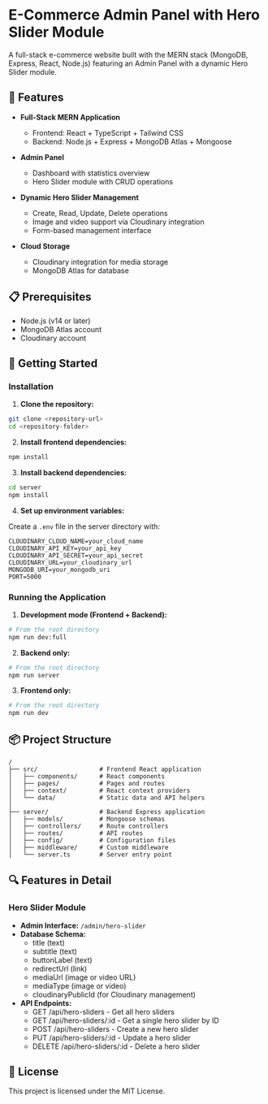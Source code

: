 # E-Commerce Admin Panel with Hero Slider Module

A full-stack e-commerce website built with the MERN stack (MongoDB, Express, React, Node.js) featuring an Admin Panel with a dynamic Hero Slider module.

## 🌟 Features

- **Full-Stack MERN Application**
  - Frontend: React + TypeScript + Tailwind CSS
  - Backend: Node.js + Express + MongoDB Atlas + Mongoose
  
- **Admin Panel**
  - Dashboard with statistics overview
  - Hero Slider module with CRUD operations
  
- **Dynamic Hero Slider Management**
  - Create, Read, Update, Delete operations
  - Image and video support via Cloudinary integration
  - Form-based management interface
  
- **Cloud Storage**
  - Cloudinary integration for media storage
  - MongoDB Atlas for database

## 📋 Prerequisites

- Node.js (v14 or later)
- MongoDB Atlas account
- Cloudinary account

## 🚀 Getting Started

### Installation

1. **Clone the repository:**

```bash
git clone <repository-url>
cd <repository-folder>
```

2. **Install frontend dependencies:**

```bash
npm install
```

3. **Install backend dependencies:**

```bash
cd server
npm install
```

4. **Set up environment variables:**

Create a `.env` file in the server directory with:

```
CLOUDINARY_CLOUD_NAME=your_cloud_name
CLOUDINARY_API_KEY=your_api_key
CLOUDINARY_API_SECRET=your_api_secret
CLOUDINARY_URL=your_cloudinary_url
MONGODB_URI=your_mongodb_uri
PORT=5000
```

### Running the Application

1. **Development mode (Frontend + Backend):**

```bash
# From the root directory
npm run dev:full
```

2. **Backend only:**

```bash
# From the root directory
npm run server
```

3. **Frontend only:**

```bash
# From the root directory
npm run dev
```

## 📦 Project Structure

```
/
├── src/                 # Frontend React application
│   ├── components/      # React components
│   ├── pages/           # Pages and routes
│   ├── context/         # React context providers
│   └── data/            # Static data and API helpers
│
├── server/              # Backend Express application
│   ├── models/          # Mongoose schemas
│   ├── controllers/     # Route controllers
│   ├── routes/          # API routes
│   ├── config/          # Configuration files
│   ├── middleware/      # Custom middleware
│   └── server.ts        # Server entry point
```

## 🔍 Features in Detail

### Hero Slider Module

- **Admin Interface:** `/admin/hero-slider`
- **Database Schema:**
  - title (text)
  - subtitle (text)
  - buttonLabel (text)
  - redirectUrl (link)
  - mediaUrl (image or video URL)
  - mediaType (image or video)
  - cloudinaryPublicId (for Cloudinary management)
- **API Endpoints:**
  - GET /api/hero-sliders - Get all hero sliders
  - GET /api/hero-sliders/:id - Get a single hero slider by ID
  - POST /api/hero-sliders - Create a new hero slider
  - PUT /api/hero-sliders/:id - Update a hero slider
  - DELETE /api/hero-sliders/:id - Delete a hero slider

## 📝 License

This project is licensed under the MIT License. 